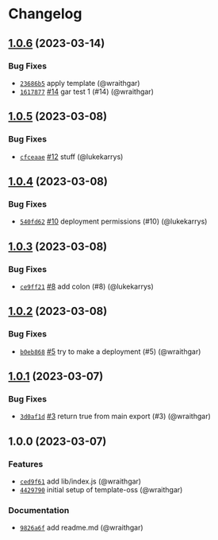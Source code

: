 # Changelog

## [1.0.6](https://github.com/npm/publish-test/compare/v1.0.5...v1.0.6) (2023-03-14)

### Bug Fixes

* [`23686b5`](https://github.com/npm/publish-test/commit/23686b52b53cc6af5423353e240f3c714a74a830) apply template (@wraithgar)
* [`1617877`](https://github.com/npm/publish-test/commit/16178772d3e856812aa7a4647b2fc64c801b40c9) [#14](https://github.com/npm/publish-test/pull/14) gar test 1 (#14) (@wraithgar)

## [1.0.5](https://github.com/npm/publish-test/compare/v1.0.4...v1.0.5) (2023-03-08)

### Bug Fixes

* [`cfceaae`](https://github.com/npm/publish-test/commit/cfceaae79d9fd9ef4030047c063df5724f34354d) [#12](https://github.com/npm/publish-test/pull/12) stuff (@lukekarrys)

## [1.0.4](https://github.com/npm/publish-test/compare/v1.0.3...v1.0.4) (2023-03-08)

### Bug Fixes

* [`540fd62`](https://github.com/npm/publish-test/commit/540fd626d9079b976325a7df5c3c5ccd50beae64) [#10](https://github.com/npm/publish-test/pull/10) deployment permissions (#10) (@lukekarrys)

## [1.0.3](https://github.com/npm/publish-test/compare/v1.0.2...v1.0.3) (2023-03-08)

### Bug Fixes

* [`ce9ff21`](https://github.com/npm/publish-test/commit/ce9ff21d5fdb13c54e596cf36252ff11f6c51175) [#8](https://github.com/npm/publish-test/pull/8) add colon (#8) (@lukekarrys)

## [1.0.2](https://github.com/npm/publish-test/compare/v1.0.1...v1.0.2) (2023-03-08)

### Bug Fixes

* [`b0eb868`](https://github.com/npm/publish-test/commit/b0eb8680557221fb627645803193ef99c0b352dd) [#5](https://github.com/npm/publish-test/pull/5) try to make a deployment (#5) (@wraithgar)

## [1.0.1](https://github.com/npm/publish-test/compare/v1.0.0...v1.0.1) (2023-03-07)

### Bug Fixes

* [`3d0af1d`](https://github.com/npm/publish-test/commit/3d0af1d049df5f8178044c6f129abca651d83c8e) [#3](https://github.com/npm/publish-test/pull/3) return true from main export (#3) (@wraithgar)

## 1.0.0 (2023-03-07)

### Features

* [`ced9f61`](https://github.com/npm/publish-test/commit/ced9f61a9495ad7a44d4f3a02b09eaadf067ece5) add lib/index.js (@wraithgar)
* [`4429790`](https://github.com/npm/publish-test/commit/4429790c5e17c2fcab54f048462119764fe1f9d3) initial setup of template-oss (@wraithgar)

### Documentation

* [`9826a6f`](https://github.com/npm/publish-test/commit/9826a6f71722ea778acd5ef3edb56347f92a163d) add readme.md (@wraithgar)
